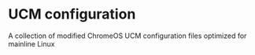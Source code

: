 # UCM configuration

A collection of modified ChromeOS UCM configuration files optimized for mainline Linux
 
